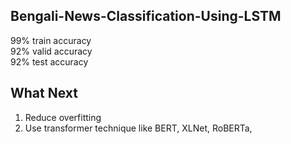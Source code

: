   ## Bengali-News-Classification-Using-LSTM
  
  99% train accuracy                                                                                                                               
  92% valid accuracy                                                                                                                                      
  92% test accuracy    
  
  ## What Next
  1. Reduce overfitting
  2. Use transformer technique like BERT, XLNet, RoBERTa,

